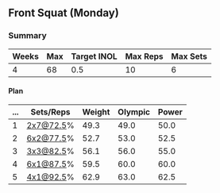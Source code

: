## Front Squat (Monday)

### Summary

Weeks | Max | Target INOL | Max Reps | Max Sets
--- | --- | --- | --- | ---
4 | 68 | 0.5 | 10 | 6

#### Plan

 ... | Sets/Reps | Weight | Olympic | Power
--- | --- | --- | --- | ---
1 | 2x7@72.5% | 49.3 | 49.0 | 50.0
2 | 6x2@77.5% | 52.7 | 53.0 | 52.5
3 | 3x3@82.5% | 56.1 | 56.0 | 55.0
4 | 6x1@87.5% | 59.5 | 60.0 | 60.0
5 | 4x1@92.5% | 62.9 | 63.0 | 62.5

